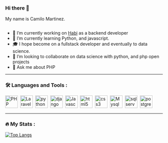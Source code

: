 ### Hi there 👋

My name is Camilo Martinez.

<img src="https://komarev.com/ghpvc/?username=camilo300792&style=flat-square&color=blue" alt=""/>


- :construction_worker: I’m currently working on [Habi](https://habi.co) as a backend developer 
- :seedling: I’m currently learning Python, and javascript. 
- :mortar_board: I hope become on a fullstack developer and eventually to data science.
- 👯 I’m looking to collaborate on data science with python, and php open projects
- 💬 Ask me about PHP

---

### :hammer_and_wrench: Languages and Tools :

<div>
  <img src="https://cdn.jsdelivr.net/gh/devicons/devicon/icons/php/php-plain.svg" alt="PHP" width="40" height="40" />&nbsp;
  <img src="https://cdn.jsdelivr.net/gh/devicons/devicon/icons/laravel/laravel-plain.svg" alt="Laravel" width="40" height="40" />&nbsp;
  <img src="https://cdn.jsdelivr.net/gh/devicons/devicon/icons/python/python-original.svg" alt="python" width="40" height="40" />&nbsp;
  <img src="https://cdn.jsdelivr.net/gh/devicons/devicon/icons/django/django-plain-wordmark.svg" alt="django" width="40" height="40" />&nbsp;
  <img src="https://cdn.jsdelivr.net/gh/devicons/devicon/icons/javascript/javascript-original.svg" alt="Javascript" width="40" height="40" />&nbsp;
  <img src="https://cdn.jsdelivr.net/gh/devicons/devicon/icons/html5/html5-plain.svg" alt="html5" width="40" height="40" />&nbsp;
  <img src="https://cdn.jsdelivr.net/gh/devicons/devicon/icons/css3/css3-plain.svg" alt="css3" width="40" height="40" />&nbsp;
  <img src="https://cdn.jsdelivr.net/gh/devicons/devicon/icons/mysql/mysql-plain.svg" alt="Mysql" width="40" height="40" />&nbsp;  
  <img src="https://cdn.jsdelivr.net/gh/devicons/devicon/icons/microsoftsqlserver/microsoftsqlserver-plain.svg" alt="sqlserver" width="40" height="40" />&nbsp;
  <img src="https://cdn.jsdelivr.net/gh/devicons/devicon/icons/postgresql/postgresql-plain.svg" alt="postgresql" width="40" height="40" />&nbsp;
</div>

---

### :fire: My Stats :

[![Top Langs](https://github-readme-stats.vercel.app/api/top-langs/?username=camilo300792)](https://github.com/anuraghazra/github-readme-stats)

<!--
[![GitHub Streak](http://github-readme-streak-stats.herokuapp.com?user=camilo300792&theme=onedark&background=000000)](https://git.io/streak-stats)
-->
